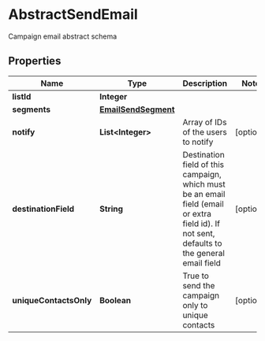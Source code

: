 

# AbstractSendEmail

Campaign email abstract schema

## Properties

| Name | Type | Description | Notes |
|------------ | ------------- | ------------- | -------------|
|**listId** | **Integer** |  |  |
|**segments** | [**EmailSendSegment**](EmailSendSegment.md) |  |  |
|**notify** | **List&lt;Integer&gt;** | Array of IDs of the users to notify |  [optional] |
|**destinationField** | **String** | Destination field of this campaign, which must be an email field (email or extra field id).                         If not sent, defaults to the general email field |  [optional] |
|**uniqueContactsOnly** | **Boolean** | True to send the campaign only to unique contacts |  [optional] |



